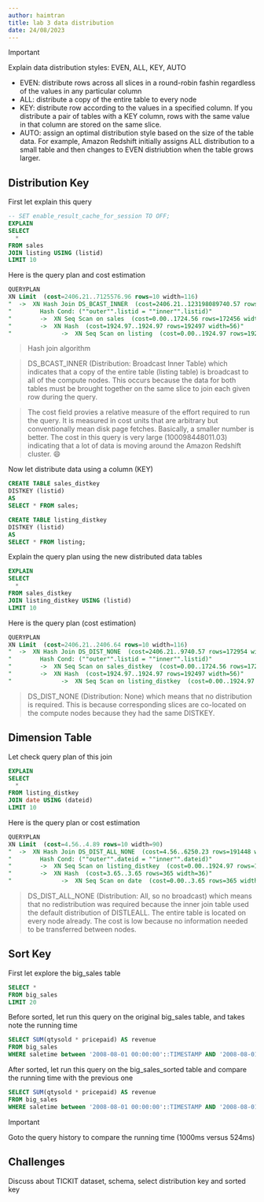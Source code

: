 ```yaml
---
author: haimtran
title: lab 3 data distribution
date: 24/08/2023
---
```


> [!IMPORTANT]
> Explain data distribution styles: EVEN, ALL, KEY, AUTO

- EVEN: distribute rows across all slices in a round-robin fashin regardless of the values in any particular column
- ALL: distribute a copy of the entire table to every node
- KEY: distribute row according to the values in a specified column. If you distribute a pair of tables with a KEY column, rows with the same value in that column are stored on the same slice.
- AUTO: assign an optimal distribution style based on the size of the table data. For example, Amazon Redshift initially assigns ALL distribution to a small table and then changes to EVEN distriubtion when the table grows larger.

## Distribution Key

First let explain this query

```sql
-- SET enable_result_cache_for_session TO OFF;
EXPLAIN
SELECT
  *
FROM sales
JOIN listing USING (listid)
LIMIT 10
```

Here is the query plan and cost estimation

```sql
QUERYPLAN
XN Limit  (cost=2406.21..7125576.96 rows=10 width=116)
"  ->  XN Hash Join DS_BCAST_INNER  (cost=2406.21..123198089740.57 rows=172954 width=116)"
"        Hash Cond: (""outer"".listid = ""inner"".listid)"
"        ->  XN Seq Scan on sales  (cost=0.00..1724.56 rows=172456 width=64)"
"        ->  XN Hash  (cost=1924.97..1924.97 rows=192497 width=56)"
"              ->  XN Seq Scan on listing  (cost=0.00..1924.97 rows=192497 width=56)"
```

> Hash join algorithm

> DS_BCAST_INNER (Distribution: Broadcast Inner Table) which indicates that a copy of the entire table (listing table) is broadcast to all of the compute nodes. This occurs because the data for both tables must be brought together on the same slice to join each given row during the query.

> The cost field provies a relative measure of the effort required to run the query. It is measured in cost units that are arbitrary but conventionally mean disk page fetches. Basically, a smaller number is better. The cost in this query is very large (100098448011.03) indicating that a lot of data is moving around the Amazon Redshift cluster. :smile:

Now let distribute data using a column (KEY)

```sql
CREATE TABLE sales_distkey
DISTKEY (listid)
AS
SELECT * FROM sales;

CREATE TABLE listing_distkey
DISTKEY (listid)
AS
SELECT * FROM listing;
```

Explain the query plan using the new distributed data tables

```sql
EXPLAIN
SELECT
  *
FROM sales_distkey
JOIN listing_distkey USING (listid)
LIMIT 10
```

Here is the query plan (cost estimation)

```sql
QUERYPLAN
XN Limit  (cost=2406.21..2406.64 rows=10 width=116)
"  ->  XN Hash Join DS_DIST_NONE  (cost=2406.21..9740.57 rows=172954 width=116)"
"        Hash Cond: (""outer"".listid = ""inner"".listid)"
"        ->  XN Seq Scan on sales_distkey  (cost=0.00..1724.56 rows=172456 width=64)"
"        ->  XN Hash  (cost=1924.97..1924.97 rows=192497 width=56)"
"              ->  XN Seq Scan on listing_distkey  (cost=0.00..1924.97 rows=192497 width=56)"
```

> DS_DIST_NONE (Distribution: None) which means that no distribution is required. This is because corresponding slices are co-located on the compute nodes because they had the same DISTKEY.

## Dimension Table

Let check query plan of this join

```sql
EXPLAIN
SELECT
  *
FROM listing_distkey
JOIN date USING (dateid)
LIMIT 10
```

Here is the query plan or cost estimation

```sql
QUERYPLAN
XN Limit  (cost=4.56..4.89 rows=10 width=90)
"  ->  XN Hash Join DS_DIST_ALL_NONE  (cost=4.56..6250.23 rows=191448 width=90)"
"        Hash Cond: (""outer"".dateid = ""inner"".dateid)"
"        ->  XN Seq Scan on listing_distkey  (cost=0.00..1924.97 rows=192497 width=56)"
"        ->  XN Hash  (cost=3.65..3.65 rows=365 width=36)"
"              ->  XN Seq Scan on date  (cost=0.00..3.65 rows=365 width=36)"
```

> DS_DIST_ALL_NONE (Distribution: All, so no broadcast) which means that no redistribution was required because the inner join table used the default distribution of DISTLEALL. The entire table is located on every node already. The cost is low because no information needed to be transferred between nodes.

## Sort Key

First let explore the big_sales table

```sql
SELECT *
FROM big_sales
LIMIT 20
```

Before sorted, let run this query on the original big_sales table, and takes note the running time

```sql
SELECT SUM(qtysold * pricepaid) AS revenue
FROM big_sales
WHERE saletime between '2008-08-01 00:00:00'::TIMESTAMP AND '2008-08-01 23:59:59'::TIMESTAMP
```

After sorted, let run this query on the big_sales_sorted table and compare the running time with the previous one

```sql
SELECT SUM(qtysold * pricepaid) AS revenue
FROM big_sales
WHERE saletime between '2008-08-01 00:00:00'::TIMESTAMP AND '2008-08-01 23:59:59'::TIMESTAMP
```

> [!IMPORTANT]
> Goto the query history to compare the running time (1000ms versus 524ms)

## Challenges

Discuss about TICKIT dataset, schema, select distribution key and sorted key
